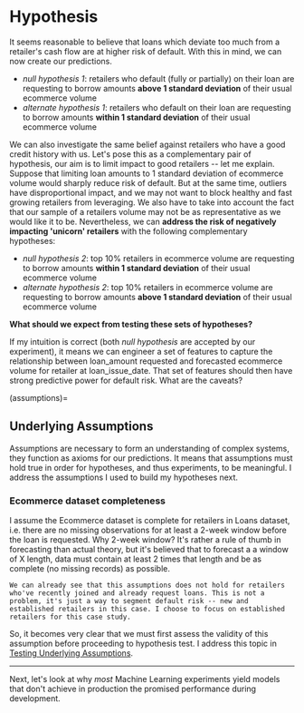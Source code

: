 # Hypothesis

It seems reasonable to believe that loans which deviate too much from a retailer's cash flow are at higher risk of default. With this in mind, we can now create our predictions.
- *null hypothesis 1*: retailers who default (fully or partially) on their loan are requesting to borrow amounts **above 1 standard deviation** of their usual ecommerce volume
- *alternate hypothesis 1*: retailers who default on their loan are requesting to borrow amounts **within 1 standard deviation** of their usual ecommerce volume

We can also investigate the same belief against retailers who have a good credit history with us. Let's pose this as a complementary pair of hypothesis, our aim is to limit impact to good retailers -- let me explain. Suppose that limiting loan amounts to 1 standard deviation of ecommerce volume would sharply reduce risk of default. But at the same time, outliers have disproportional impact, and we may not want to block healthy and fast growing retailers from leveraging. We also have to take into account the fact that our sample of a retailers volume may not be as representative as we would like it to be. Nevertheless, we can **address the risk of negatively impacting 'unicorn' retailers** with the following complementary hypotheses:
- *null hypothesis 2*: top 10% retailers in ecommerce volume are requesting to borrow amounts **within 1 standard deviation** of their usual ecommerce volume
- *alternate hypothesis 2*: top 10% retailers in ecommerce volume are requesting to borrow amounts **above 1 standard deviation** of their usual ecommerce volume

**What should we expect from testing these sets of hypotheses?**

If my intuition is correct (both *null hypothesis* are accepted by our experiment), it means we can engineer a set of features to capture the relationship between loan_amount requested and forecasted ecommerce volume for retailer at loan_issue_date. That set of features should then have strong predictive power for default risk. What are the caveats?

(assumptions)=
## Underlying Assumptions
Assumptions are necessary to form an understanding of complex systems, they function as axioms for our predictions. It means that assumptions must hold true in order for hypotheses, and thus experiments, to be meaningful. I address the assumptions I used to build my hypotheses next.

### Ecommerce dataset completeness
I assume the Ecommerce dataset is complete for retailers in Loans dataset, i.e. there are no missing observations for at least a 2-week window before the loan is requested. Why 2-week window? It's rather a rule of thumb in forecasting than actual theory, but it's believed that to forecast a a window of X length, data must contain at least 2 times that length and be as complete (no missing records) as possible.

```{note}
We can already see that this assumptions does not hold for retailers who've recently joined and already request loans. This is not a problem, it's just a way to segment default risk -- new and established retailers in this case. I choose to focus on established retailers for this case study.
```

So, it becomes very clear that we must first assess the validity of this assumption before proceeding to hypothesis test. I address this topic in [Testing Underlying Assumptions](../exploratory-analysis/test-assumption.md).

---

Next, let's look at why *most* Machine Learning experiments yield models that don't achieve in production the promised performance during development.